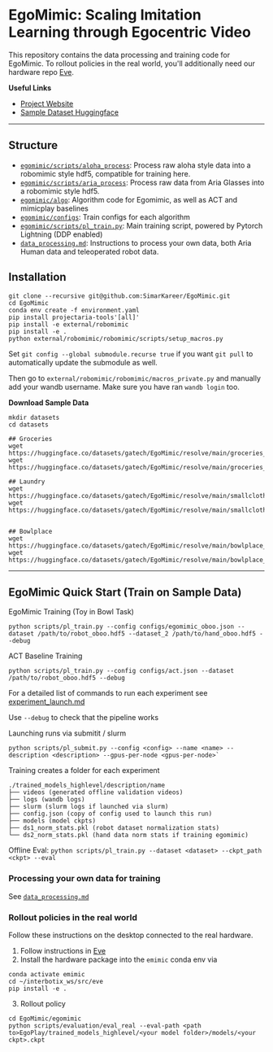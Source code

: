 # EgoMimic: Scaling Imitation Learning through Egocentric Video
This repository contains the data processing and training code for EgoMimic.  To rollout policies in the real world, you'll additionally need our hardware repo [Eve](https://github.com/SimarKareer/Eve).

**Useful Links**
- [Project Website](https://egomimic.github.io/)
- [Sample Dataset Huggingface](https://huggingface.co/datasets/gatech/EgoMimic/tree/main)

---

## Structure
- [``egomimic/scripts/aloha_process``](./egomimic/scripts/aloha_process/): Process raw aloha style data into a robomimic style hdf5, compatible for training here.
- [``egomimic/scripts/aria_process``](./egomimic/scripts/aria_process/): Process raw data from Aria Glasses into a robomimic style hdf5.
- [``egomimic/algo``](./egomimic/algo): Algorithm code for Egomimic, as well as ACT and mimicplay baselines
- [``egomimic/configs``](./egomimic/configs): Train configs for each algorithm
- [``egomimic/scripts/pl_train.py``](./egomimic/scripts/pl_train.py): Main training script, powered by Pytorch Lightning (DDP enabled)
- [``data_processing.md``](./data_processing.md): Instructions to process your own data, both Aria Human data and teleoperated robot data.

## Installation

```
git clone --recursive git@github.com:SimarKareer/EgoMimic.git
cd EgoMimic
conda env create -f environment.yaml
pip install projectaria-tools'[all]'
pip install -e external/robomimic
pip install -e .
python external/robomimic/robomimic/scripts/setup_macros.py
```

Set `git config --global submodule.recurse true` if you want `git pull` to automatically update the submodule as well.

Then go to  `external/robomimic/robomimic/macros_private.py` and manually add your wandb username. Make sure you have ran `wandb login` too.


**Download Sample Data**
```
mkdir datasets
cd datasets

## Groceries
wget https://huggingface.co/datasets/gatech/EgoMimic/resolve/main/groceries_human.hdf5
wget https://huggingface.co/datasets/gatech/EgoMimic/resolve/main/groceries_robot.hdf5

## Laundry
wget https://huggingface.co/datasets/gatech/EgoMimic/resolve/main/smallclothfold_human.hdf5
wget https://huggingface.co/datasets/gatech/EgoMimic/resolve/main/smallclothfold_robot.hdf5


## Bowlplace
wget https://huggingface.co/datasets/gatech/EgoMimic/resolve/main/bowlplace_human.hdf5
wget https://huggingface.co/datasets/gatech/EgoMimic/resolve/main/bowlplace_robot.hdf5
```



-------


## EgoMimic Quick Start (Train on Sample Data)

EgoMimic Training (Toy in Bowl Task)
```
python scripts/pl_train.py --config configs/egomimic_oboo.json --dataset /path/to/robot_oboo.hdf5 --dataset_2 /path/to/hand_oboo.hdf5 --debug
```

ACT Baseline Training
```
python scripts/pl_train.py --config configs/act.json --dataset /path/to/robot_oboo.hdf5 --debug
```

For a detailed list of commands to run each experiment see [experiment_launch.md](./experiment_launch.md)

Use `--debug` to check that the pipeline works

Launching runs via submitit / slurm
```
python scripts/pl_submit.py --config <config> --name <name> --description <description> --gpus-per-node <gpus-per-node>`
```

Training creates a folder for each experiment
```
./trained_models_highlevel/description/name
├── videos (generated offline validation videos)
├── logs (wandb logs)
├── slurm (slurm logs if launched via slurm)
├── config.json (copy of config used to launch this run)
├── models (model ckpts)
├── ds1_norm_stats.pkl (robot dataset normalization stats)
└── ds2_norm_stats.pkl (hand data norm stats if training egomimic)
```

Offline Eval:
`python scripts/pl_train.py --dataset <dataset> --ckpt_path <ckpt> --eval`

### Processing your own data for training
See [``data_processing.md``](./data_processing.md)

### Rollout policies in the real world
Follow these instructions on the desktop connected to the real hardware.
1. Follow instructions in [Eve](https://github.com/SimarKareer/Eve)
2. Install the hardware package into the `emimic` conda env via
```
conda activate emimic
cd ~/interbotix_ws/src/eve
pip install -e .
```
3. Rollout policy
```
cd EgoMimic/egomimic
python scripts/evaluation/eval_real --eval-path <path to>EgoPlay/trained_models_highlevel/<your model folder>/models/<your ckpt>.ckpt
```
